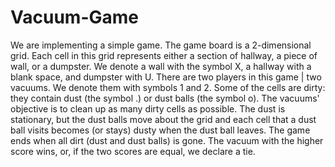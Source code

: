 # Vacuum-Game
We are implementing a simple game. The game board is a 2-dimensional grid. Each cell in this grid represents either a section of hallway, a piece of wall, or a dumpster. We denote a wall with the symbol X, a hallway with a blank space, and dumpster with U. There are two players in this game | two vacuums. We denote them with symbols 1 and 2. Some of the cells are dirty: they contain dust (the symbol .) or dust balls (the symbol o). The vacuums' objective is to clean up as many dirty cells as possible. The dust is stationary, but the dust balls move about the grid and each cell that a dust ball visits becomes (or stays) dusty when the dust ball leaves. The game ends when all dirt (dust and dust balls) is gone. The vacuum with the higher score wins, or, if the two scores are equal, we declare a tie.
